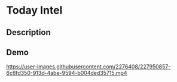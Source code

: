 # Today Intel

## Description


## Demo
https://user-images.githubusercontent.com/2276408/227950857-6c6fd350-913d-4abe-9594-b004ded35715.mp4

